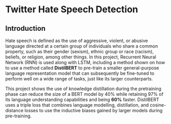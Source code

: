 # Twitter Hate Speech Detection

## Introduction
Hate speech is defined as the use of aggressive, violent, or abusive language directed at a certain group of individuals who share a common property, such as their gender (sexism), ethnic group or race (racism), beliefs, or religion, among other things. In this project, Recurrent Neural Network (RNN) is used along with LSTM, including a method shown on how to use a method called **DistilBERT** to pre-train a smaller general-purpose language representation model that can subsequently be fine-tuned to perform well on a wide range of tasks, just like its larger counterparts.

This project shows the use of knowledge distillation during the pretraining phase can reduce the size of a BERT model by 40% while retaining 97% of its language understanding capabilities and being **60%** faster. DistilBERT uses a triple loss that combines language modelling, distillation, and cosine-distance losses to use the inductive biases gained by larger models during pre-training.
